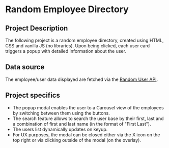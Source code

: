 # Random Employee Directory
## Project Description
The following project is a random employee directory, created using HTML, CSS and vanilla JS (no libraries).
Upon being clicked, each user card triggers a popup with detailed information about the user.

## Data source
The employee/user data displayed are fetched via the [Random User API](https://randomuser.me/).

## Project specifics
* The popup modal enables the user to a Carousel view of the employees by switching between them using the buttons.
* The search feature allows to search the user base by their first, last and a combination of first and last name (in the format of "First Last").
* The users list dynamically updates on keyup.
* For UX purposes, the modal can be closed either via the X icon on the top right or via clicking outside of the modal (on the overlay).